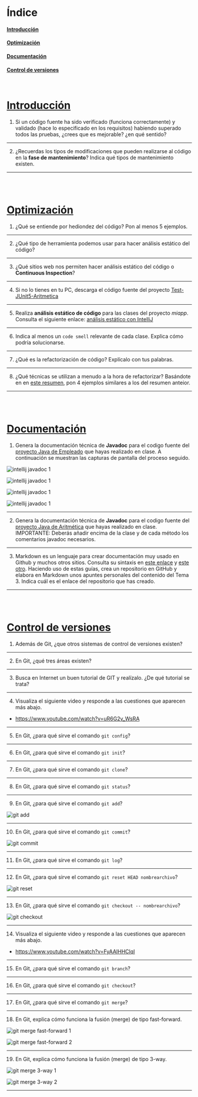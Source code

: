 # Índice

#### [Introducción](#introduccion)
#### [Optimización](#optimizacion)
#### [Documentación](#documentacion)
#### [Control de versiones](#control-versiones)

<pre>
</pre>


<pre>
</pre>

# [Introducción](#indice)

1. Si un código fuente ha sido verificado (funciona correctamente) y validado (hace lo especificado en los requisitos) habiendo superado todos las pruebas, ¿crees que es mejorable? ¿en qué sentido?
<hr>

2. ¿Recuerdas los tipos de modificaciones que pueden realizarse al código en la __fase de mantenimiento__? Indica qué tipos de mantenimiento existen.
<hr>


<pre>


</pre>


# [Optimización](#optimizacion)


1. ¿Qué se entiende por hediondez del código? Pon al menos 5 ejemplos.
<hr>

2. ¿Qué tipo de herramienta podemos usar para hacer análisis estático del código?
<hr>

3. ¿Qué sitios web nos permiten hacer análisis estático del código o __Continuous Inspection__?
<hr>

4.  Si no lo tienes en tu PC, descarga el código fuente del proyecto [Test-JUnit5-Aritmetica](https://github.com/jamj2000/Test-JUnit5-Aritmetica) 
<hr>

5. Realiza **análisis estático de código** para las clases del proyecto *miapp*. Consulta el siguiente enlace: [análisis estático con IntelliJ](https://github.com/jamj2000/Test-JUnit5-Aritmetica/blob/master/README.md#an%C3%A1lisis-est%C3%A1tico-de-c%C3%B3digo-en-intellij-idea)
<hr>

6. Indica al menos un `code smell` relevante de cada clase. Explica cómo podría solucionarse.
<hr>

7. ¿Qué es la refactorización de código? Explícalo con tus palabras.
<hr>

8. ¿Qué técnicas se utilizan a menudo a la hora de refactorizar? Basándote en en [este resumen](https://github.com/jamj2000/refactorizacion), pon 4 ejemplos similares a los del resumen anteior.
<hr>

<pre>


</pre>

# [Documentación](#documentacion)

1. Genera la documentación técnica de **Javadoc** para el codigo fuente del [proyecto Java de Empleado](https://github.com/jamj2000/Test-JUnit5-Empleado) que hayas realizado en clase.
   A continuación se muestran las capturas de pantalla del proceso seguido.

![intellij javadoc 1](intellij-javadoc1.jpg)

![intellij javadoc 1](intellij-javadoc2.jpg)

![intellij javadoc 1](intellij-javadoc3.jpg)

![intellij javadoc 1](intellij-javadoc4.jpg)
<hr>

2. Genera la documentación técnica de **Javadoc** para el codigo fuente del [proyecto Java de Aritmética](https://github.com/jamj2000/Test-JUnit5-Aritmetica) que hayas realizado en clase.
 IMPORTANTE: Deberás añadir encima de la clase y de cada método los comentarios javadoc necesarios.
<hr>

3. Markdown es un lenguaje para crear documentación muy usado en Github y muchos otros sitios. Consulta su sintaxis en [este enlace](https://www.markdownguide.org/basic-syntax/) y [este otro](https://docs.github.com/es/get-started/writing-on-github/getting-started-with-writing-and-formatting-on-github/basic-writing-and-formatting-syntax). Haciendo uso de estas guías, crea un repositorio en GitHub y elabora en Markdown unos apuntes personales del contenido del Tema 3. Indica cuál es el enlace del repositorio que has creado.

<hr>


<pre>


</pre>


# [Control de versiones](#control-versiones)

1. Además de Git, ¿que otros sistemas de control de versiones existen?
<hr>

2. En Git, ¿qué tres áreas existen?
<hr>

3. Busca en Internet un buen tutorial de GIT y realízalo. ¿De qué tutorial se trata?
<hr>

4. Visualiza el siguiente video y responde a las cuestiones que aparecen más abajo.

  - https://www.youtube.com/watch?v=uR6G2v_WsRA
<hr>

5. En Git, ¿para qué sirve el comando `git config`? 
<hr>

6. En Git, ¿para qué sirve el comando `git init`? 
<hr>

7. En Git, ¿para qué sirve el comando `git clone`? 
<hr>

8. En Git, ¿para qué sirve el comando `git status`? 
<hr>

9. En Git, ¿para qué sirve el comando `git add`? 

  ![git add](assets/git-add.png)
<hr>

10. En Git, ¿para qué sirve el comando `git commit`? 

  ![git commit](assets/git-commit.png)
<hr>

11. En Git, ¿para qué sirve el comando `git log`? 
<hr>

12. En Git, ¿para qué sirve el comando `git reset HEAD nombrearchivo`? 

  ![git reset](assets/git-reset.png)
<hr>

13. En Git, ¿para qué sirve el comando `git checkout -- nombrearchivo`? 

  ![git checkout](assets/git-checkout.png)
<hr>

14. Visualiza el siguiente video y responde a las cuestiones que aparecen más abajo.

 - https://www.youtube.com/watch?v=FyAAIHHClqI
<hr>

15. En Git, ¿para qué sirve el comando `git branch`? 
<hr>

16. En Git, ¿para qué sirve el comando `git checkout`? 
<hr>

17. En Git, ¿para qué sirve el comando `git merge`? 
<hr>

18. En Git, explica cómo funciona la fusión (merge) de tipo fast-forward.
 
  ![git merge fast-forward 1](assets/git-merge-fastforward1.png)
 
  ![git merge fast-forward 2](assets/git-merge-fastforward2.png)
<hr>

19. En Git, explica cómo funciona la fusión (merge) de tipo 3-way.

  ![git merge 3-way 1](assets/git-merge-3way1.png)
  
  ![git merge 3-way 2](assets/git-merge-3way2.png)
<hr>
<pre>


</pre>
